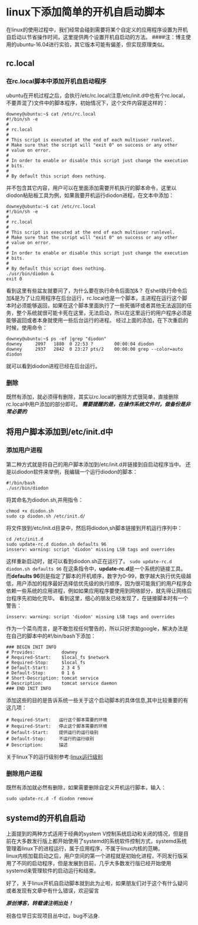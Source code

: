 # linux下添加简单的开机自启动脚本
在linux的使用过程中，我们经常会碰到需要将某个自定义的应用程序设置为开机自启动以节省操作时间，这里提供两个设置开机自启动的方法。
####注：博主使用的ubuntu-16.04进行实验，其它版本可能有偏差，但实现原理类似。
## rc.local
### 在rc.local脚本中添加开机自启动程序
ubuntu在开机过程之后，会执行/etc/rc.local(注意/etc/init.d中也有个rc.local，不要弄混了)文件中的脚本程序，初始情况下，这个文件内容是这样的：

    downey@ubuntu:~$ cat /etc/rc.local
    #!/bin/sh -e
    #
    # rc.local
    #
    # This script is executed at the end of each multiuser runlevel.
    # Make sure that the script will "exit 0" on success or any other
    # value on error.
    #
    # In order to enable or disable this script just change the execution
    # bits.
    #
    # By default this script does nothing.
并不包含其它内容，用户可以在里面添加需要开机执行的脚本命令，这里以diodon粘贴板工具为例，如果我要开机运行diodon进程，在文本中添加：

    downey@ubuntu:~$ cat /etc/rc.local
    #!/bin/sh -e
    #
    # rc.local
    #
    # This script is executed at the end of each multiuser runlevel.
    # Make sure that the script will "exit 0" on success or any other
    # value on error.
    #
    # In order to enable or disable this script just change the execution
    # bits.
    #
    # By default this script does nothing.
    ./usr/bin/diodon &
    exit 0
看到这里有些盆友就要问了，为什么要在执行命令后面加&？
在shell执行命令后加&是为了让应用程序在后台运行，rc.local也是一个脚本，主进程在运行这个脚本时必须能够返回，如果在这个脚本里面执行了一些死循环或者其他无法返回的任务，整个系统就很可能卡死在这里，无法启动，所以在这里运行的用户程序必须是能够返回或者本身就使用一些后台运行的进程。
经过上面的添加，在下次重启的时候，使用命令：

    downey@ubuntu:~$ ps -ef |grep "diodon"
    downey     2097   1880  0 22:53 ?        00:00:04 diodon
    downey     2937   2842  0 23:27 pts/2    00:00:00 grep --color=auto diodon
就可以看到diodon进程已经在后台运行。
### 删除
既然有添加，就必须得有删除，其实以rc.local的删除方式很简单，直接删除rc.local中用户添加的部分即可。
***需要提醒的是，在操作系统文件时，做备份是非常必要的***

## 将用户脚本添加到/etc/init.d中
### 添加用户进程
第二种方式就是将自己的用户脚本添加到/etc/init.d并链接到自启动程序当中。
还是以diodon软件来举例，我编辑一个运行diodon的脚本：

    #!/bin/bash
    ./usr/bin/diodon
将其命名为diodon.sh,并用指令：

    chmod +x diodon.sh
    sudo cp diodon.sh /etc/init.d/
将文件放到/etc/init.d目录中，然后将diodon,sh脚本链接到开机运行序列中：

    cd /etc/init.d
    sudo update-rc.d diodon.sh defaults 96
    insserv: warning: script 'diodon' missing LSB tags and overrides
这样重新启动时，就可以看到diodon.sh正在运行了。
```sudo update-rc.d diodon.sh defaults 96```
在这条指令中，**update-rc.d**是一个系统的链接工具。
而**defaults 96**则是指定了脚本的开机顺序，数字为0-99，数字越大执行优先级越低，用户添加的程序最好选择低优先级的执行顺序，因为很可能我们的用户程序会依赖一些系统的应用进程，例如如果应用程序要使用到网络部分，就先得让网络后台程序先初始化完毕。
看到这里，细心的朋友已经发现了，在链接脚本时有一个警告：

    insserv: warning: script 'diodon' missing LSB tags and overrides
作为一个菜鸟而言，是不敢忽视任何警告的，所以只好求助google，解决办法是在自己的脚本中的#!/bin/bash下添加：

    ### BEGIN INIT INFO
    # Provides:          downey
    # Required-Start:    $local_fs $network
    # Required-Stop:     $local_fs
    # Default-Start:     2 3 4 5
    # Default-Stop:      0 1 6
    # Short-Description: tomcat service
    # Description:       tomcat service daemon
    ### END INIT INFO
添加这些的目的是告诉系统一些关于这个启动脚本的具体信息,其中比较重要的有这几项：

    # Required-Start:   运行这个脚本需要的环境
    # Required-Start:   停止这个脚本需要的环境
    # Default-Start:    提供运行的运行级别
    # Default-Stop:     不运行的运行级别
    # Description:      描述
关于linux下的运行级别参考:[linux运行级别](https://zh.wikipedia.org/wiki/%E8%BF%90%E8%A1%8C%E7%BA%A7%E5%88%AB)  

### 删除用户进程
既然有添加就必然有删除，如果需要删除自定义开机运行脚本，输入：

    sudo update-rc.d -f diodon remove


## systemd的开机自启动
上面提到的两种方式适用于经典的system V控制系统启动和关闭的情况，但是目前在大多数发行版上都开始使用了systemd的系统软件控制方式，systemd系统管理着linux下的进程运行，属于应用程序，不属于linux内核的范畴。  
linux内核加载启动之后，用户空间的第一个进程就是初始化进程，不同发行版采用了不同的启动程序，但是发展到目前，几乎大多数发行版已经开始使用systemd来管理软件的启动运行和结束。


好了，关于linux开机自启动脚本就到此为止啦，如果朋友们对于这个有什么疑问或者发现有文章中有什么错误，欢迎留言

***原创博客，转载请注明出处！***

祝各位早日实现项目丛中过，bug不沾身.